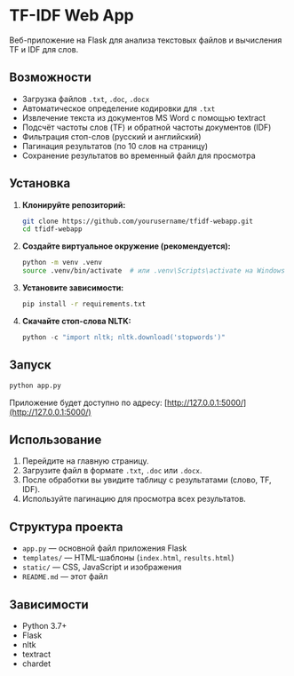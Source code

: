 # TF-IDF Web App

Веб-приложение на Flask для анализа текстовых файлов и вычисления TF и IDF для слов.

## Возможности

- Загрузка файлов `.txt`, `.doc`, `.docx`
- Автоматическое определение кодировки для `.txt`
- Извлечение текста из документов MS Word с помощью textract
- Подсчёт частоты слов (TF) и обратной частоты документов (IDF)
- Фильтрация стоп-слов (русский и английский)
- Пагинация результатов (по 10 слов на страницу)
- Сохранение результатов во временный файл для просмотра

## Установка

1. **Клонируйте репозиторий:**
   ```bash
   git clone https://github.com/yourusername/tfidf-webapp.git
   cd tfidf-webapp
   ```

2. **Создайте виртуальное окружение (рекомендуется):**
   ```bash
   python -m venv .venv
   source .venv/bin/activate  # или .venv\Scripts\activate на Windows
   ```

3. **Установите зависимости:**
   ```bash
   pip install -r requirements.txt
   ```

4. **Скачайте стоп-слова NLTK:**
   ```python
   python -c "import nltk; nltk.download('stopwords')"
   ```

## Запуск

```bash
python app.py
```

Приложение будет доступно по адресу: [http://127.0.0.1:5000/](http://127.0.0.1:5000/)

## Использование

1. Перейдите на главную страницу.
2. Загрузите файл в формате `.txt`, `.doc` или `.docx`.
3. После обработки вы увидите таблицу с результатами (слово, TF, IDF).
4. Используйте пагинацию для просмотра всех результатов.

## Структура проекта

- `app.py` — основной файл приложения Flask
- `templates/` — HTML-шаблоны (`index.html`, `results.html`)
- `static/` — CSS, JavaScript и изображения
- `README.md` — этот файл

## Зависимости

- Python 3.7+
- Flask
- nltk
- textract
- chardet


